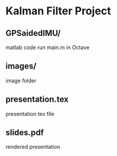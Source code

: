 # Kalman Filter Project
## GPSaidedIMU/
matlab code run main.m in Octave

## images/
image folder

## presentation.tex
presentation tex file

## slides.pdf
rendered presentation
